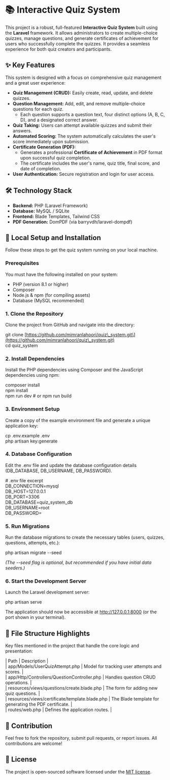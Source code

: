 # **📚 Interactive Quiz System**

This project is a robust, full-featured **Interactive Quiz System** built using the **Laravel** framework. It allows administrators to create multiple-choice quizzes, manage questions, and generate certificates of achievement for users who successfully complete the quizzes. It provides a seamless experience for both quiz creators and participants.

## **✨ Key Features**

This system is designed with a focus on comprehensive quiz management and a great user experience:

* **Quiz Management (CRUD):** Easily create, read, update, and delete quizzes.  
* **Question Management:** Add, edit, and remove multiple-choice questions for each quiz.  
  * Each question supports a question text, four distinct options (A, B, C, D), and a designated correct answer.  
* **Quiz Taking:** Users can attempt available quizzes and submit their answers.  
* **Automated Scoring:** The system automatically calculates the user's score immediately upon submission.  
* **Certificate Generation (PDF):**  
  * Generates a professional **Certificate of Achievement** in PDF format upon successful quiz completion.  
  * The certificate includes the user's name, quiz title, final score, and date of completion.  
* **User Authentication:** Secure registration and login for user access.

## **🛠️ Technology Stack**

* **Backend:** PHP (Laravel Framework)  
* **Database:** MySQL / SQLite  
* **Frontend:** Blade Templates, Tailwind CSS  
* **PDF Generation:** DomPDF (via barryvdh/laravel-dompdf)

## **🚀 Local Setup and Installation**

Follow these steps to get the quiz system running on your local machine.

### **Prerequisites**

You must have the following installed on your system:

* PHP (version 8.1 or higher)  
* Composer  
* Node.js & npm (for compiling assets)  
* Database (MySQL recommended)

### **1\. Clone the Repository**

Clone the project from GitHub and navigate into the directory:

git clone \[https://github.com/mimranlahoori/quiz\_system.git\](https://github.com/mimranlahoori/quiz\_system.git)  
cd quiz\_system

### **2\. Install Dependencies**

Install the PHP dependencies using Composer and the JavaScript dependencies using npm:

composer install  
npm install  
npm run dev \# or npm run build

### **3\. Environment Setup**

Create a copy of the example environment file and generate a unique application key:

cp .env.example .env  
php artisan key:generate

### **4\. Database Configuration**

Edit the .env file and update the database configuration details (DB\_DATABASE, DB\_USERNAME, DB\_PASSWORD).

\# .env file excerpt  
DB\_CONNECTION=mysql  
DB\_HOST=127.0.0.1  
DB\_PORT=3306  
DB\_DATABASE=quiz\_system\_db  
DB\_USERNAME=root  
DB\_PASSWORD=

### **5\. Run Migrations**

Run the database migrations to create the necessary tables (users, quizzes, questions, attempts, etc.):

php artisan migrate \--seed

*(The \--seed flag is optional, but recommended if you have initial data seeders.)*

### **6\. Start the Development Server**

Launch the Laravel development server:

php artisan serve

The application should now be accessible at http://127.0.0.1:8000 (or the port shown in your terminal).

## **📄 File Structure Highlights**

Key files mentioned in the project that handle the core logic and presentation:

| Path | Description |  
| app/Models/UserQuizAttempt.php | Model for tracking user attempts and scores. |  
| app/Http/Controllers/QuestionController.php | Handles question CRUD operations. |  
| resources/views/questions/create.blade.php | The form for adding new quiz questions. |  
| resources/views/certificate/template.blade.php | The Blade template for generating the PDF certificate. |  
| routes/web.php | Defines the application routes. |

## **🤝 Contribution**

Feel free to fork the repository, submit pull requests, or report issues. All contributions are welcome\!

## **📜 License**

The project is open-sourced software licensed under the [MIT license](https://opensource.org/licenses/MIT).
